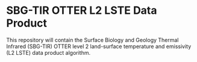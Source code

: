 # SBG-TIR OTTER L2 LSTE Data Product

This repository will contain the Surface Biology and Geology Thermal Infrared (SBG-TIR) OTTER level 2 land-surface temperature and emissivity (L2 LSTE) data product algorithm.
